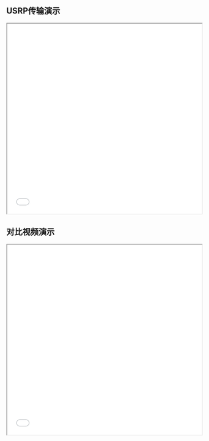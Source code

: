 ## USRP传输演示

<iframe height=498 width=510 src="1713275433531.mp4"> </iframe>

## 对比视频演示

<iframe height=498 width=510 src="1713275433531.mp4"></iframe>
